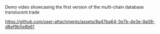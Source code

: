 Demo video showcasing the first version of the multi-chain database translucent.trade

https://github.com/user-attachments/assets/8a47ba64-3e7b-4e3e-9a08-d8ef9b5e8b61 


